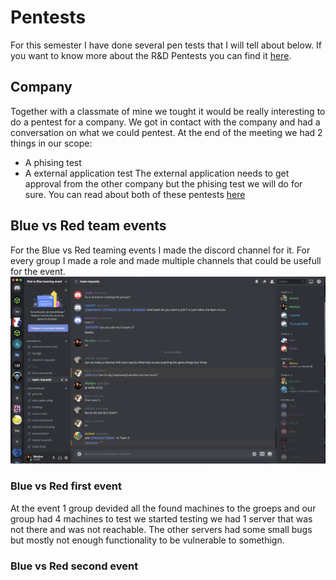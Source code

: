 # Pentests
For this semester I have done several pen tests that I will tell about below.
If you want to know more about the R&D Pentests you can find it [here](/project).

## Company
Together with a classmate of mine we tought it would be really interesting to do a pentest for a company.
We got in contact with the company and had a conversation on what we could pentest. At the end of the meeting we had 2 things in our scope:
- A phising test
- A external application test
The external application needs to get approval from the other company but the phising test we will do for sure.
You can read about both of these pentests [here](/results/company)

## Blue vs Red team events
For the Blue vs Red teaming events I made the discord channel for it.
For every group I made a role and made multiple channels that could be usefull for the event.
![Discord channel red vs blue](/images/discordevent.png)

### Blue vs Red first event
At the event 1 group devided all the found machines to the groeps and our group had 4 machines to test we started testing we had 1 server that was not there and was not reachable. The other servers had some small bugs but mostly not enough functionality to be vulnerable to somethign.

### Blue vs Red second event

